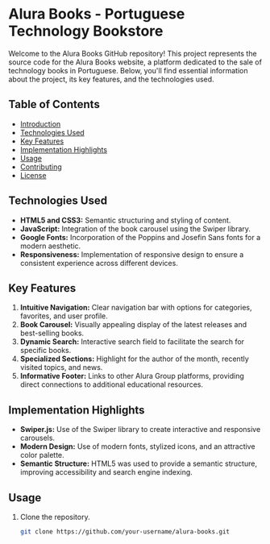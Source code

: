 # Alura Books - Portuguese Technology Bookstore

Welcome to the Alura Books GitHub repository! This project represents the source code for the Alura Books website, a platform dedicated to the sale of technology books in Portuguese. Below, you'll find essential information about the project, its key features, and the technologies used.

## Table of Contents

- [Introduction](#alura-books---portuguese-technology-bookstore)
- [Technologies Used](#technologies-used)
- [Key Features](#key-features)
- [Implementation Highlights](#implementation-highlights)
- [Usage](#usage)
- [Contributing](#contributing)
- [License](#license)

## Technologies Used

- **HTML5 and CSS3:** Semantic structuring and styling of content.
- **JavaScript:** Integration of the book carousel using the Swiper library.
- **Google Fonts:** Incorporation of the Poppins and Josefin Sans fonts for a modern aesthetic.
- **Responsiveness:** Implementation of responsive design to ensure a consistent experience across different devices.

## Key Features

1. **Intuitive Navigation:** Clear navigation bar with options for categories, favorites, and user profile.
2. **Book Carousel:** Visually appealing display of the latest releases and best-selling books.
3. **Dynamic Search:** Interactive search field to facilitate the search for specific books.
4. **Specialized Sections:** Highlight for the author of the month, recently visited topics, and news.
5. **Informative Footer:** Links to other Alura Group platforms, providing direct connections to additional educational resources.

## Implementation Highlights

- **Swiper.js:** Use of the Swiper library to create interactive and responsive carousels.
- **Modern Design:** Use of modern fonts, stylized icons, and an attractive color palette.
- **Semantic Structure:** HTML5 was used to provide a semantic structure, improving accessibility and search engine indexing.

## Usage

1. Clone the repository.
   ```bash
   git clone https://github.com/your-username/alura-books.git
